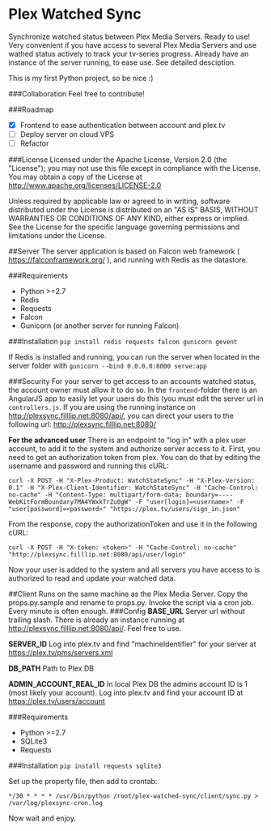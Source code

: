 # Plex Watched Sync
Synchronize watched status between Plex Media Servers. Ready to use! Very convenient if you have access to several Plex Media Servers and use wathed status actively to track your tv-series progress. Already have an instance of the server running, to ease use. See detailed desciption.

This is my first Python project, so be nice :)
 
###Collaboration
Feel free to contribute!

###Roadmap
- [x] Frontend to ease authentication between account and plex.tv
- [ ] Deploy server on cloud VPS
- [ ] Refactor

###License
   Licensed under the Apache License, Version 2.0 (the "License"); you may not use this file except in compliance with the License. You may obtain a copy of the License at http://www.apache.org/licenses/LICENSE-2.0
   
   Unless required by applicable law or agreed to in writing, software distributed under the License is distributed on an "AS IS" BASIS, WITHOUT WARRANTIES OR CONDITIONS OF ANY KIND, either express or implied. See the License for the specific language governing permissions and limitations under the License. 

##Server
The server application is based on Falcon web framework ( https://falconframework.org/ ), and running with Redis as the datastore.

###Requirements
* Python >=2.7
* Redis
* Requests
* Falcon
* Gunicorn (or another server for running Falcon)

###Installation
```pip install redis requests falcon gunicorn gevent```

If Redis is installed and running, you can run the server when located in the server folder with ```gunicorn --bind 0.0.0.0:8000 serve:app```

###Security
For your server to get access to an accounts watched status, the account owner must allow it to do so. In the ```frontend```-folder there is an AngularJS app to easily let your users do this (you must edit the server url in ```controllers.js```.
If you are using the running instance on http://plexsync.filllip.net:8080/api/, you can direct your users to the following url: http://plexsync.filllip.net:8080/ 

**For the advanced user**
There is an endpoint to "log in" with a plex user account, to add it to the system and authorize server access to it. 
First, you need to get an authorization token from plex. You can do that by editing the username and password and running this cURL:
```
curl -X POST -H "X-Plex-Product: WatchStateSync" -H "X-Plex-Version: 0.1" -H "X-Plex-Client-Identifier: WatchStateSync" -H "Cache-Control: no-cache" -H "Content-Type: multipart/form-data; boundary=----WebKitFormBoundary7MA4YWxkTrZu0gW" -F "user[login]=<username>" -F "user[password]=<password>" "https://plex.tv/users/sign_in.json"
```
From the response, copy the authorizationToken and use it in the following cURL:
```
curl -X POST -H "X-token: <token>" -H "Cache-Control: no-cache" "http://plexsync.filllip.net:8080/api/user/login"
```
Now your user is added to the system and all servers you have access to is authorized to read and update your watched data.

##Client
Runs on the same machine as the Plex Media Server. Copy the props.py.sample and rename to props.py. Invoke the script via a cron job. Every minute is often enough.
###Config
**BASE_URL**
Server url without trailing slash. There is already an instance running at http://plexsync.filllip.net:8080/api/. Feel free to use.

**SERVER_ID**
Log into plex.tv and find "machineIdentifier" for your server at https://plex.tv/pms/servers.xml

**DB_PATH**
Path to Plex DB

**ADMIN_ACCOUNT_REAL_ID**
In local Plex DB the admins account ID is 1 (most likely your account). Log into plex.tv and find your account ID at https://plex.tv/users/account

###Requirements
* Python >=2.7
* SQLite3
* Requests

###Installation
```pip install requests sqlite3```

Set up the property file, then add to crontab:
```
*/30 * * * * /usr/bin/python /root/plex-watched-sync/client/sync.py > /var/log/plexsync-cron.log
```
Now wait and enjoy.

